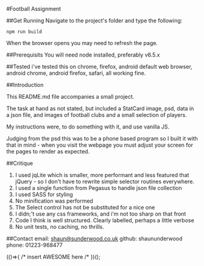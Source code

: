 #Football Assignment

##Get Running
Navigate to the project's folder and type the following:

	npm run build 

When the browser opens you may need to refresh the page.

##Prerequisits
You will need node installed, preferably v6.5.x

##Tested
i've tested this on chrome, firefox, android default web browser, android chrome, android firefox, safari, all working fine.

##Introduction

This README.md file accompanies a small project.

The task at hand as not stated, but included a StatCard image, psd, data in a json file, and images of football clubs and a small selection of players.

My instructions were, to do something with it, and use vanilla JS.

Judging from the psd this was to be a phone based program so I built it with that in mind - when you visit the webpage you must adjust your screen for the pages to render as expected.

##Critique
1. I used jqLite which is smaller, more performant and less featured that jQuery - so I don't have to rewrite simple selector routines everywhere.
2. I used a single function from Pegasus to handle json file collection
3. I used SASS for styling
4. No minification was performed
6. The Select control has not be substituted for a nice one
7. I didn;'t use any css frameworks, and i'm not too sharp on that front
8. Code I think is well structured. Clearly labelled, perhaps a little verbose
9. No unit tests, no caching, no thrills.

##Contact
email: shaun@sunderwood.co.uk
github: shaununderwood
phone: 01223-968477

(()=>{
	/* insert AWESOME here /*
})();

